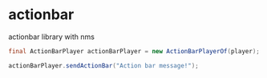 # actionbar
actionbar library with nms
```java
final ActionBarPlayer actionBarPlayer = new ActionBarPlayerOf(player);

actionBarPlayer.sendActionBar("Action bar message!");
```